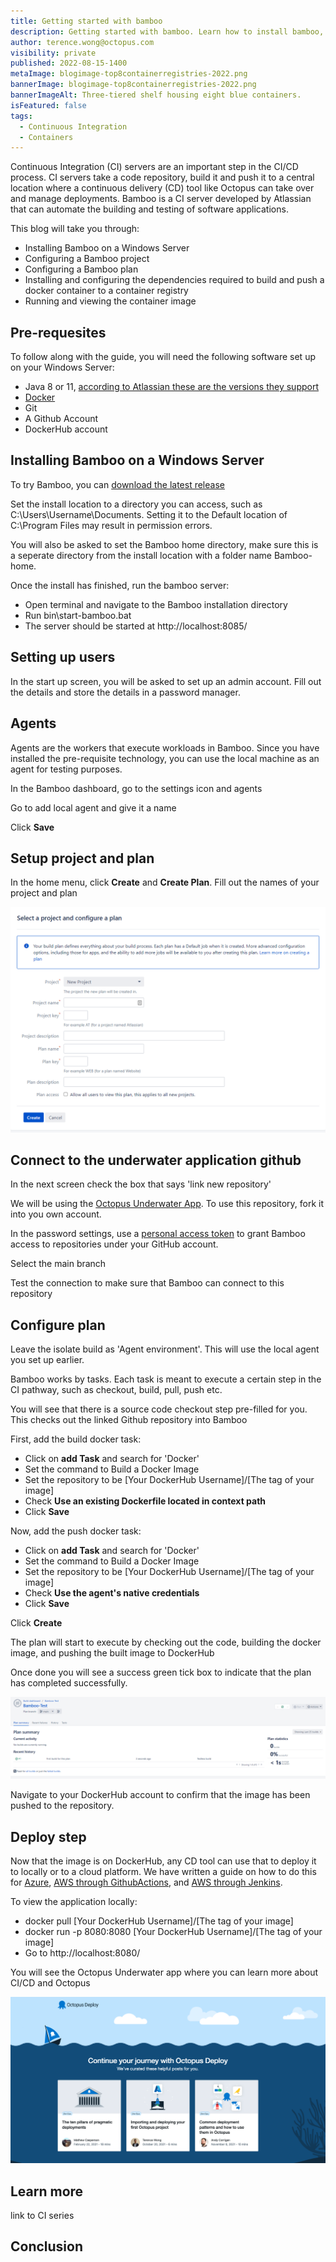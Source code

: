 ```yaml
---
title: Getting started with bamboo
description: Getting started with bamboo. Learn how to install bamboo, build and push a docker image to a conainer registry.
author: terence.wong@octopus.com
visibility: private
published: 2022-08-15-1400
metaImage: blogimage-top8containerregistries-2022.png
bannerImage: blogimage-top8containerregistries-2022.png
bannerImageAlt: Three-tiered shelf housing eight blue containers.
isFeatured: false
tags: 
  - Continuous Integration
  - Containers
---
```


Continuous Integration (CI) servers are an important step in the CI/CD process. CI servers take a code repository, build it and push it to a central location where a continuous delivery (CD) tool like Octopus can take over and manage deployments. Bamboo is a CI server developed by Atlassian that can automate the building and testing of software applications.

This blog will take you through:

- Installing Bamboo on a Windows Server
- Configuring a Bamboo project
- Configuring a Bamboo plan 
- Installing and configuring the dependencies required to build and push a docker container to a container registry
- Running and viewing the container image

## Pre-requesites

To follow along with the guide, you will need the following software set up on your Windows Server:

- Java 8 or 11, [according to Atlassian these are the versions they support](https://confluence.atlassian.com/bamboo/supported-platforms-289276764.html)
- [Docker](https://docs.docker.com/desktop/install/windows-install/)
- Git 
- A Github Account
- DockerHub account

## Installing Bamboo on a Windows Server

To try Bamboo, you can [download the latest release](https://www.atlassian.com/software/bamboo/download)

Set the install location to a directory you can access, such as C:\Users\Username\Documents. Setting it to the Default location of C:\Program Files may result in permission errors.

You will also be asked to set the Bamboo home directory, make sure this is a seperate directory from the install location with a folder name Bamboo-home.

Once the install has finished, run the bamboo server:

- Open terminal and navigate to the Bamboo installation directory
- Run bin\start-bamboo.bat
- The server should be started at http://localhost:8085/

## Setting up users

In the start up screen, you will be asked to set up an admin account. Fill out the details and store the details in a password manager.

## Agents

Agents are the workers that execute workloads in Bamboo. Since you have installed the pre-requisite technology, you can use the local machine as an agent for testing purposes.

In the Bamboo dashboard, go to the settings icon and agents

Go to add local agent and give it a name

Click **Save**


## Setup project and plan

In the home menu, click **Create** and **Create Plan**. Fill out the names of your project and plan

![Create Project and Plan](create-project-and-plan.png)

## Connect to the underwater application github

In the next screen check the box that says 'link new repository'

We will be using the [Octopus Underwater App](https://github.com/OctopusSamples/octopus-underwater-app). To use this repository, fork it into you own account. 

In the password settings, use a [personal access token](https://docs.github.com/en/authentication/keeping-your-account-and-data-secure/creating-a-personal-access-token) to grant Bamboo access to repositories under your GitHub account.

Select the main branch

Test the connection to make sure that Bamboo can connect to this repository

## Configure plan

Leave the isolate build as 'Agent environment'. This will use the local agent you set up earlier.

Bamboo works by tasks. Each task is meant to execute a certain step in the CI pathway, such as checkout, build, pull, push etc.

You will see that there is a source code checkout step pre-filled for you. This checks out the linked Github repository into Bamboo

First, add the build docker task:

- Click on **add Task** and search for 'Docker'
- Set the command to Build a Docker Image
- Set the repository to be [Your DockerHub Username]/[The tag of your image]
- Check **Use an existing Dockerfile located in context path**
- Click **Save**

Now, add the push docker task:

- Click on **add Task** and search for 'Docker'
- Set the command to Build a Docker Image
- Set the repository to be [Your DockerHub Username]/[The tag of your image]
- Check **Use the agent's native credentials**
- Click **Save**

Click **Create**

The plan will start to execute by checking out the code, building the docker image, and pushing the built image to DockerHub

Once done you will see a success green tick box to indicate that the plan has completed successfully.

![Bamboo Success](underwaterapp-success.png)

Navigate to your DockerHub account to confirm that the image has been pushed to the repository.

## Deploy step

Now that the image is on DockerHub, any CD tool can use that to deploy it to locally or to a cloud platform. We have written a guide on how to do this for [Azure](https://octopus.com/blog/deploying-java-app-docker-google-azure), [AWS through GithubActions](https://octopus.com/blog/multi-environment-deployments-github-actions), and [AWS through Jenkins](https://octopus.com/blog/multi-environment-deployments-jenkins).

To view the application locally:

- docker pull [Your DockerHub Username]/[The tag of your image]
- docker run -p 8080:8080 [Your DockerHub Username]/[The tag of your image]
- Go to http://localhost:8080/

You will see the Octopus Underwater app where you can learn more about CI/CD and Octopus

![Octopus Underwater App](octopus-underwater-app.png)

## Learn more

link to CI series

## Conclusion

